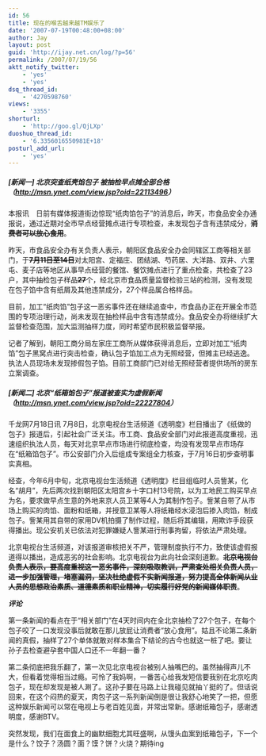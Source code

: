 ```yaml
---
id: 56
title: 现在的喉舌越来越TM娱乐了
date: '2007-07-19T00:48:00+08:00'
author: Jay
layout: post
guid: 'http://ijay.net.cn/log/?p=56'
permalink: /2007/07/19/56
aktt_notify_twitter:
    - 'yes'
    - 'yes'
dsq_thread_id:
    - '4270598760'
views:
    - '3355'
shorturl:
    - 'http://goo.gl/QjLXp'
duoshuo_thread_id:
    - '6.3356016550981E+18'
posturl_add_url:
    - 'yes'
---
```


<!-- wp:heading {"level":5} -->
<h5 class="wp-block-heading">[新闻一] 北京突查纸壳馅包子 被抽检早点摊全部合格（<a title="http://msn.ynet.com/view.jsp?oid=22113496" href="http://msn.ynet.com/view.jsp?oid=22113496">http://msn.ynet.com/view.jsp?oid=22113496</a>）</h5>
<!-- /wp:heading -->

<!-- wp:paragraph -->
<p>本报讯　日前有媒体报道街边惊现“纸肉馅包子”的消息后，昨天，市食品安全办通报说，通过近期对全市早点经营摊点进行专项检查，未发现包子含有违禁成分，<span style="text-decoration: line-through;"><strong>消费者可以放心食用</strong></span>。</p>
<!-- /wp:paragraph -->

<!-- wp:paragraph -->
<p>昨天，市食品安全办有关负责人表示，朝阳区食品安全办会同辖区工商等相关部门，于<strong><span style="text-decoration: line-through;">7月11日至14日</span></strong>对太阳宫、定福庄、团结湖、芍药居、大洋路、双井、六里屯、麦子店等地区从事早点经营的餐馆、餐饮摊点进行了重点检查，共检查了23户，其中抽检包子样品<strong><span style="text-decoration: line-through;">27</span></strong>个，经北京市食品质量监督检验三站的检测，没有发现在包子馅中含有纸屑及其他违禁成分，27个样品属合格样品。</p>
<!-- /wp:paragraph -->

<!-- wp:paragraph -->
<p>目前，加工“纸肉馅”包子这一恶劣事件还在继续追查中，市食品办正在开展全市范围的专项治理行动，尚未发现在抽检样品中含有违禁成分。食品安全办将继续扩大监督检查范围，加大监测抽样力度，同时希望市民积极监督举报。</p>
<!-- /wp:paragraph -->

<!-- wp:paragraph -->
<p>记者了解到，朝阳工商分局左家庄工商所从媒体获得消息后，立即对加工“纸肉馅”包子黑窝点进行突击检查，确认包子馅加工点为无照经营，但摊主已经逃逸。执法人员现场未发现掺假包子馅。目前工商部门已对给无照经营者提供场所的房东立案调查。</p>
<!-- /wp:paragraph -->

<!-- wp:heading {"level":5} -->
<h5 class="wp-block-heading">[新闻二] 北京“纸箱馅包子”报道被查实为虚假新闻（<a title="http://msn.ynet.com/view.jsp?oid=22227804" href="http://msn.ynet.com/view.jsp?oid=22227804">http://msn.ynet.com/view.jsp?oid=22227804</a>）</h5>
<!-- /wp:heading -->

<!-- wp:paragraph -->
<p>千龙网7月18日讯 7月8日，北京电视台生活频道《透明度》栏目播出了《纸做的包子》报道后，引起社会广泛关注。市工商、食品安全部门对此报道高度重视，迅速组织执法人员，每天对北京早点市场进行彻底检查，均没有发现早点市场存在“纸箱馅包子”。市公安部门介入后组成专案组全力核查，于7月16日初步查明事实真相。</p>
<!-- /wp:paragraph -->

<!-- wp:paragraph -->
<p>经查，今年6月中旬，北京电视台生活频道《透明度》栏目组临时人员訾某，化名“胡月”，先后两次找到朝阳区太阳宫乡十字口村13号院，以为工地民工购买早点为名，要求做早点生意的外地来京人员卫某等4人为其制作包子。訾某自带了从市场上购买的肉馅、面粉和纸箱，并授意卫某等人将纸箱经水浸泡后掺入肉馅，制成包子。訾某用其自带的家用DV机拍摄了制作过程，随后将其编辑，用欺诈手段获得播出。现公安机关已依法对犯罪嫌疑人訾某进行刑事拘留，将依法严肃处理。</p>
<!-- /wp:paragraph -->

<!-- wp:paragraph -->
<p>北京电视台生活频道，对该报道审核把关不严，管理制度执行不力，致使该虚假报道得以播出，造成恶劣的社会影响。北京电视台为此向社会深刻道歉。<strong><span style="text-decoration: line-through;">北京电视台负责人表示，要高度重视这一恶劣事件，深刻吸取教训，严肃查处相关负责人员，进一步加强管理，堵塞漏洞，坚决杜绝虚假不实新闻报道，努力提高全体新闻从业人员的思想政治素质、道德素质和职业精神，切实履行好党的新闻媒体职责</span></strong>。</p>
<!-- /wp:paragraph -->

<!-- wp:paragraph -->
<p><strong><em>评论</em></strong></p>
<!-- /wp:paragraph -->

<!-- wp:paragraph -->
<p>第一条新闻的看点在于“相关部门”在4天时间内在全北京抽检了27个包子，在每个包子咬了一口发现没事后就敢在那儿放屁让消费者“放心食用”。姑且不论第二条新闻的真假，抽样了27个单体就敢对样本集合下结论的古今也就这一桩了吧。要让孙子去检查避孕套中国人口还不一年翻一番？</p>
<!-- /wp:paragraph -->

<!-- wp:paragraph -->
<p>第二条彻底把我乐翻了，第一次见北京电视台被别人抽嘴巴的。虽然抽得声儿不大，但看着觉得相当过瘾。可怜了我妈啊，一番苦心给我发短信要我别在北京吃肉包子，现在却发现是被人涮了。这孙子要在马路上让我碰见就抽丫挺的了。但话说回来，在这个闷热的夏天，肉包子这一系列新闻倒是很让我舒心地笑了一把，但愿这种娱乐新闻可以常在电视上与老百姓见面，并常出常新。感谢纸箱包子，感谢透明度，感谢BTV。</p>
<!-- /wp:paragraph -->

<!-- wp:paragraph -->
<p>突然发现，我们在面食上的幽默细胞尤其旺盛啊，从馒头血案到纸箱包子，下一个是什么？饺子？汤圆？面？馍？饼？火烧？期待ing</p>
<!-- /wp:paragraph -->